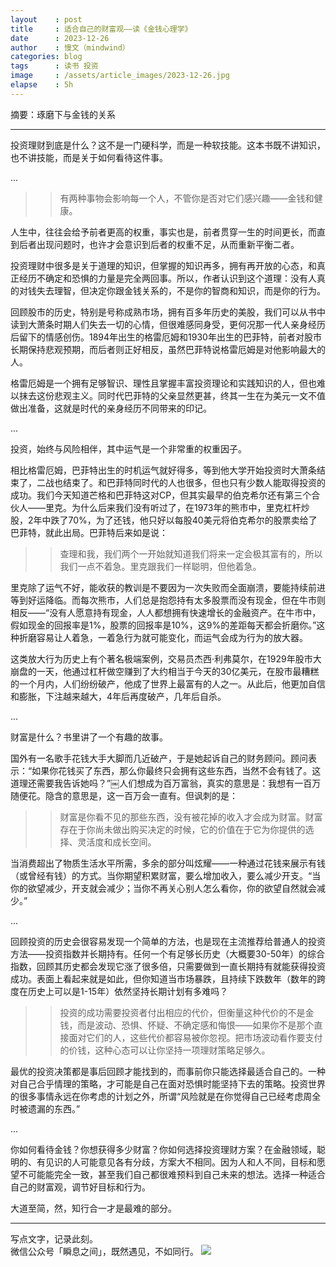 ```yaml
---
layout    : post
title     : 适合自己的财富观——读《金钱心理学》
date      : 2023-12-26
author    : 慢文（mindwind）
categories: blog
tags      : 读书 投资
image     : /assets/article_images/2023-12-26.jpg
elapse    : 5h
---
```


摘要：琢磨下与金钱的关系

---

投资理财到底是什么？这不是一门硬科学，而是一种软技能。这本书既不讲知识，也不讲技能，而是关于如何看待这件事。

...

>> 有两种事物会影响每一个人，不管你是否对它们感兴趣——金钱和健康。

人生中，往往会给予前者更高的权重，事实也是，前者贯穿一生的时间更长，而直到后者出现问题时，也许才会意识到后者的权重不足，从而重新平衡二者。

投资理财中很多是关于道理的知识，但掌握的知识再多，拥有再开放的心态，和真正经历不确定和恐惧的力量是完全两回事。所以，作者认识到这个道理：没有人真的对钱失去理智，但决定你跟金钱关系的，不是你的智商和知识，而是你的行为。

回顾股市的历史，特别是号称成熟市场，拥有百多年历史的美股，我们可以从书中读到大萧条时期人们失去一切的心情，但很难感同身受，更何况那一代人亲身经历后留下的情感创伤。1894年出生的格雷厄姆和1930年出生的巴菲特，前者对股市长期保持悲观预期，而后者则正好相反，虽然巴菲特说格雷厄姆是对他影响最大的人。

格雷厄姆是一个拥有足够智识、理性且掌握丰富投资理论和实践知识的人，但也难以抹去这份悲观主义。同时代巴菲特的父亲显然更甚，终其一生在为美元一文不值做出准备，这就是时代的亲身经历不同带来的印记。

...

投资，始终与风险相伴，其中运气是一个非常重的权重因子。

相比格雷厄姆，巴菲特出生的时机运气就好得多，等到他大学开始投资时大萧条结束了，二战也结束了。和巴菲特同时代的人也很多，但也只有少数人能取得投资的成功。我们今天知道芒格和巴菲特这对CP，但其实最早的伯克希尔还有第三个合伙人——里克。为什么后来我们没有听过了，在1973年的熊市中，里克杠杆炒股，2年中跌了70%，为了还钱，他只好以每股40美元将伯克希尔的股票卖给了巴菲特，就此出局。巴菲特后来如是说：

>> 查理和我，我们两个一开始就知道我们将来一定会极其富有的，所以我们一点不着急。里克跟我们一样聪明，但他着急。

里克除了运气不好，能收获的教训是不要因为一次失败而全面崩溃，要能持续前进等到好运降临。而每次熊市，人们总是抱怨持有太多股票而没有现金，但在牛市则相反——“没有人愿意持有现金，人人都想拥有快速增长的金融资产。在牛市中，假如现金的回报率是1%，股票的回报率是10%，这9%的差距每天都会折磨你。”这种折磨容易让人着急，一着急行为就可能变化，而运气会成为行为的放大器。

这类放大行为历史上有个著名极端案例，交易员杰西·利弗莫尔，在1929年股市大崩盘的一天，他通过杠杆做空赚到了大约相当于今天的30亿美元，在股市最糟糕的一个月内，人们纷纷破产，他成了世界上最富有的人之一。从此后，他更加自信和膨胀，下注越来越大，4年后再度破产，几年后自杀。

...

财富是什么？书里讲了一个有趣的故事。

国外有一名歌手花钱大手大脚而几近破产，于是她起诉自己的财务顾问。顾问表示：“如果你花钱买了东西，那么你最终只会拥有这些东西，当然不会有钱了。这道理还需要我告诉她吗？”￼人们想成为百万富翁，真实的意思是：我想有一百万随便花。隐含的意思是，这一百万会一直有。但讽刺的是：

>>  财富是你看不见的那些东西，没有被花掉的收入才会成为财富。财富存在于你尚未做出购买决定的时候，它的价值在于它为你提供的选择、灵活度和成长空间。

当消费超出了物质生活水平所需，多余的部分叫炫耀——一种通过花钱来展示有钱（或曾经有钱）的方式。当你期望积累财富，要么增加收入，要么减少开支。“当你的欲望减少，开支就会减少；当你不再关心别人怎么看你，你的欲望自然就会减少。”

...

回顾投资的历史会很容易发现一个简单的方法，也是现在主流推荐给普通人的投资方法——投资指数并长期持有。任何一个有足够长历史（大概要30-50年）的综合指数，回顾其历史都会发现它涨了很多倍，只需要做到一直长期持有就能获得投资成功。表面上看起来就是如此，但你知道当市场暴跌，且持续下跌数年（数年的跨度在历史上可以是1-15年）依然坚持长期计划有多难吗？

>> 投资的成功需要投资者付出相应的代价，但衡量这种代价的不是金钱，而是波动、恐惧、怀疑、不确定感和悔恨——如果你不是那个直接面对它们的人，这些代价都容易被你忽视。把市场波动看作要支付的价钱，这种心态可以让你坚持一项理财策略足够久。

最优的投资决策都是事后回顾才能找到的，而事前你只能选择最适合自己的。一种对自己合乎情理的策略，才可能是自己在面对恐惧时能坚持下去的策略。投资世界的很多事情永远在你考虑的计划之外，所谓“风险就是在你觉得自己已经考虑周全时被遗漏的东西。”

...

你如何看待金钱？你想获得多少财富？你如何选择投资理财方案？在金融领域，聪明的、有见识的人可能意见各有分歧，方案大不相同。因为人和人不同，目标和愿望不可能能完全一致，甚至我们自己都很难预料到自己未来的想法。选择一种适合自己的财富观，调节好目标和行为。

大道至简，然，知行合一才是最难的部分。


---
写点文字，记录此刻。  
微信公众号「瞬息之间」，既然遇见，不如同行。
![](/assets/images/qrcode_wechat_avatar.jpg)
